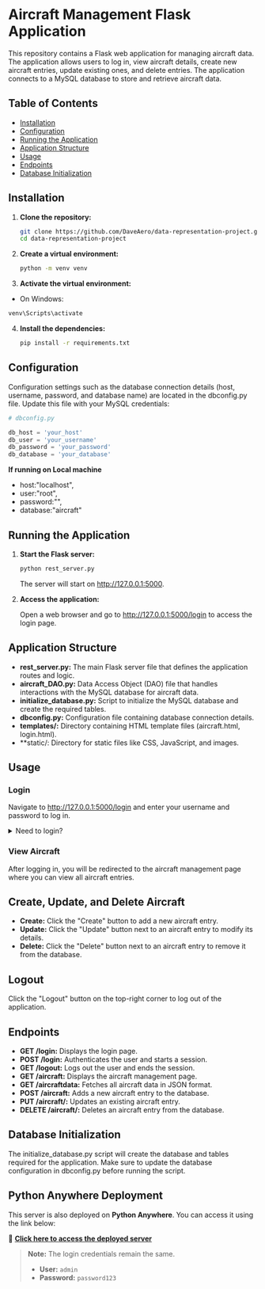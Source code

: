 # Aircraft Management Flask Application

This repository contains a Flask web application for managing aircraft data. The application allows users to log in, view aircraft details, create new aircraft entries, update existing ones, and delete entries. The application connects to a MySQL database to store and retrieve aircraft data.

## Table of Contents

- [Installation](#installation)
- [Configuration](#configuration)
- [Running the Application](#running-the-application)
- [Application Structure](#application-structure)
- [Usage](#usage)
- [Endpoints](#endpoints)
- [Database Initialization](#database-initialization)

## Installation
1. **Clone the repository:**

   ```bash
   git clone https://github.com/DaveAero/data-representation-project.git
   cd data-representation-project
   ```

2. **Create a virtual environment:**

   ```bash
   python -m venv venv
   ```
   
  
3. **Activate the virtual environment:**
  * On Windows:
   
   ```bash
   venv\Scripts\activate
   ```

4. **Install the dependencies:**

   ```bash
   pip install -r requirements.txt
   ```

## Configuration
Configuration settings such as the database connection details (host, username, password, and database name) are located in the dbconfig.py file. Update this file with your MySQL credentials:

  ```python
  # dbconfig.py

  db_host = 'your_host'
  db_user = 'your_username'
  db_password = 'your_password'
  db_database = 'your_database'
  ```
**If running on Local machine**
* host:"localhost",
* user:"root",
* password:"",
* database:"aircraft"

## Running the Application
1. **Start the Flask server:**

   ```bash
   python rest_server.py
   ```
   The server will start on http://127.0.0.1:5000.

2. **Access the application:**

   Open a web browser and go to http://127.0.0.1:5000/login to access the login page.

## Application Structure
* **rest_server.py:** The main Flask server file that defines the application routes and logic.
* **aircraft_DAO.py:** Data Access Object (DAO) file that handles interactions with the MySQL database for aircraft data.
* **initialize_database.py:** Script to initialize the MySQL database and create the required tables.
* **dbconfig.py:** Configuration file containing database connection details.
* **templates/:** Directory containing HTML template files (aircraft.html, login.html).
* **static/: Directory for static files like CSS, JavaScript, and images.

## Usage
### Login
Navigate to http://127.0.0.1:5000/login and enter your username and password to log in.

<details>
  <summary>Need to login?</summary>

  You can use the Admin login.  
  **User:** "admin"  
  **Password:** "password123"

</details>

### View Aircraft
After logging in, you will be redirected to the aircraft management page where you can view all aircraft entries.

## Create, Update, and Delete Aircraft
* **Create:** Click the "Create" button to add a new aircraft entry.
* **Update:** Click the "Update" button next to an aircraft entry to modify its details.
* **Delete:** Click the "Delete" button next to an aircraft entry to remove it from the database.

## Logout
Click the "Logout" button on the top-right corner to log out of the application.

## Endpoints
* **GET /login:** Displays the login page.
* **POST /login:** Authenticates the user and starts a session.
* **GET /logout:** Logs out the user and ends the session.
* **GET /aircraft:** Displays the aircraft management page.
* **GET /aircraftdata:** Fetches all aircraft data in JSON format.
* **POST /aircraft:** Adds a new aircraft entry to the database.
* **PUT /aircraft/<id>:** Updates an existing aircraft entry.
* **DELETE /aircraft/<id>:** Deletes an aircraft entry from the database.

## Database Initialization
The initialize_database.py script will create the database and tables required for the application. Make sure to update the database configuration in dbconfig.py before running the script.

## Python Anywhere Deployment

This server is also deployed on **Python Anywhere**. You can access it using the link below:

🔗 **[Click here to access the deployed server](https://davidgerburke.pythonanywhere.com/)**

> **Note:** The login credentials remain the same.
>
> - **User:** `admin`
> - **Password:** `password123`
